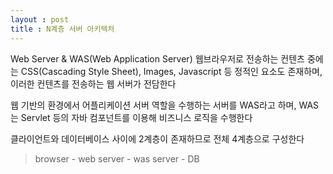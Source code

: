 ```yaml
---
layout : post
title : N계층 서버 아키텍처
---
```



Web Server & WAS(Web Application Server)
웹브라우저로 전송하는 컨텐츠 중에는 CSS(Cascading Style Sheet), Images, Javascript 등 정적인 요소도 존재하며, 이러한 컨텐츠를 전송하는 웹 서버가 전담한다

웹 기반의 환경에서 어플리케이션 서버 역할을 수행하는 서버를 WAS라고 하며, WAS는 Servlet 등의 자바 컴포넌트를 이용해 비즈니스 로직을 수행한다

클라이언트와 데이터베이스 사이에 2계층이 존재하므로 전체 4계층으로 구성한다

>browser - web server - was server - DB
